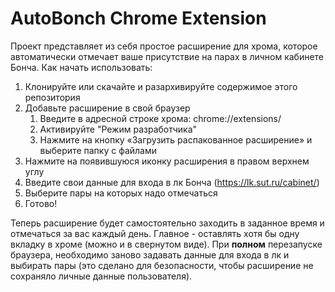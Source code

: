 # AutoBonch Chrome Extension
Проект представляет из себя простое расширение для хрома, которое автоматически отмечает ваше присутствие на парах в личном кабинете Бонча.
Как начать использовать:
1. Клонируйте или скачайте и разархивируйте содержимое этого репозитория
2. Добавьте расширение в свой браузер
	1. Введите в адресной строке хрома: chrome://extensions/
	2. Активируйте "Режим разработчика"
	3. Нажмите на кнопку «Загрузить распакованное расширение» и выберите папку с файлами
3. Нажмите на появившуюся иконку расширения в правом верхнем углу
4. Введите свои данные для входа в лк Бонча (https://lk.sut.ru/cabinet/)
5. Выберите пары на которых надо отмечаться
6. Готово!

Теперь расширение будет самостоятельно заходить в заданное время и отмечаться за вас каждый день. Главное - оставлять хотя бы одну вкладку в хроме (можно и в свернутом виде). При **полном** перезапуске браузера, необходимо заново задавать данные для входа в лк и выбирать пары (это сделано для безопасности, чтобы расширение не сохраняло личные данные пользователя). 

